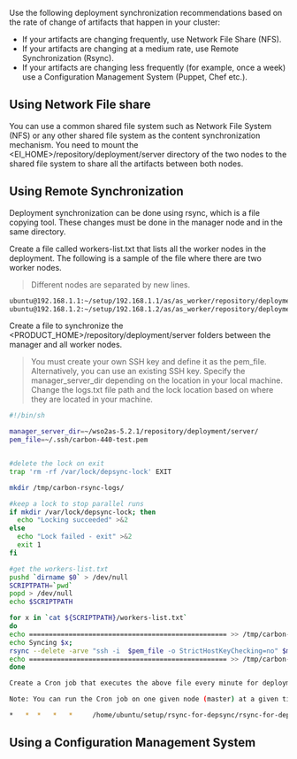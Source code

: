 Use the following deployment synchronization recommendations based on the rate of change of artifacts that happen in your cluster:

* If your artifacts are changing frequently, use Network File Share (NFS).
* If your artifacts are changing at a medium rate, use Remote Synchronization (Rsync).
* If your artifacts are changing less frequently (for example, once a week) use a Configuration Management System (Puppet, Chef etc.).

## Using Network File share

You can use a common shared file system such as Network File System (NFS) or any other shared file system as the content synchronization mechanism. You need to mount the <EI_HOME>/repository/deployment/server directory of the two nodes to the shared file system to share all the artifacts between both nodes.

## Using Remote Synchronization

Deployment synchronization can be done using rsync, which is a file copying tool. These changes must be done in the manager node and in the same directory.

Create a file called workers-list.txt that lists all the worker nodes in the deployment. The following is a sample of the file where there are two worker nodes.

> Different nodes are separated by new lines.

``` bash
ubuntu@192.168.1.1:~/setup/192.168.1.1/as/as_worker/repository/deployment/server
ubuntu@192.168.1.2:~/setup/192.168.1.2/as/as_worker/repository/deployment/server
```

Create a file to synchronize the <PRODUCT_HOME>/repository/deployment/server folders between the manager and all worker nodes.

> You must create your own SSH key and define it as the pem_file. Alternatively, you can use an existing SSH key. Specify the manager_server_dir depending on the location in your local machine. Change the logs.txt file path and the lock location based on where they are located in your machine.

``` bash
#!/bin/sh

manager_server_dir=~/wso2as-5.2.1/repository/deployment/server/
pem_file=~/.ssh/carbon-440-test.pem


#delete the lock on exit
trap 'rm -rf /var/lock/depsync-lock' EXIT

mkdir /tmp/carbon-rsync-logs/

#keep a lock to stop parallel runs
if mkdir /var/lock/depsync-lock; then
  echo "Locking succeeded" >&2
else
  echo "Lock failed - exit" >&2
  exit 1
fi

#get the workers-list.txt
pushd `dirname $0` > /dev/null
SCRIPTPATH=`pwd`
popd > /dev/null
echo $SCRIPTPATH

for x in `cat ${SCRIPTPATH}/workers-list.txt`
do
echo ================================================== >> /tmp/carbon-rsync-logs/logs.txt;
echo Syncing $x;
rsync --delete -arve "ssh -i  $pem_file -o StrictHostKeyChecking=no" $manager_server_dir $x >> /tmp/carbon-rsync-logs/logs.txt
echo ================================================== >> /tmp/carbon-rsync-logs/logs.txt;
done

Create a Cron job that executes the above file every minute for deployment synchronization. Do this by running the following command in your command line.

Note: You can run the Cron job on one given node (master) at a given time. If you switch it to another node, you must stop the Cron job on the existing node and start a new Cron job on the new node after updating it with the latest files so far.

*   *  *   *   *     /home/ubuntu/setup/rsync-for-depsync/rsync-for-depsync.sh
```


## Using a Configuration Management System
